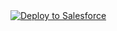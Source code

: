 <a href="https://githubsfdeploy.herokuapp.com?owner=RedFox82&repo=testFlows&ref=main">
  <img alt="Deploy to Salesforce"
       src="https://raw.githubusercontent.com/afawcett/githubsfdeploy/master/deploy.png">
</a>
